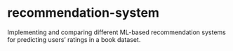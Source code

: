 # recommendation-system
Implementing and comparing different ML-based recommendation systems for predicting users’ ratings in a book dataset.
